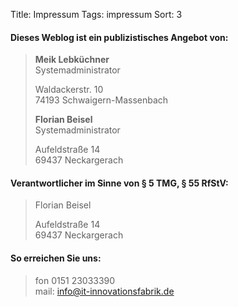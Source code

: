 Title: Impressum
Tags: impressum
Sort: 3
  

#### Dieses Weblog ist ein publizistisches Angebot von:

> **Meik Lebküchner**  
> Systemadministrator  
> 
> Waldackerstr. 10  
> 74193 Schwaigern-Massenbach
>
>  
> **Florian Beisel**  
> Systemadministrator  
>   
> Aufeldstraße 14  
> 69437 Neckargerach  

#### Verantwortlicher im Sinne von § 5 TMG, § 55 RfStV: 

> Florian Beisel  
> 
> Aufeldstraße 14  
> 69437 Neckargerach  

#### So erreichen Sie uns: ####

> fon 0151 23033390  
> mail: info@it-innovationsfabrik.de  
